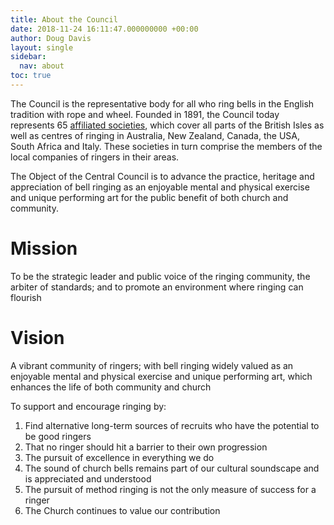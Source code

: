 ```yaml
---
title: About the Council
date: 2018-11-24 16:11:47.000000000 +00:00
author: Doug Davis
layout: single
sidebar:
  nav: about
toc: true
---
```

The Council is the representative body for all who ring bells in the English tradition with rope and wheel. Founded in 1891, the Council today represents 65 [affiliated societies](/about/affiliated-societies/), which cover all parts of the British Isles as well as centres of ringing in Australia, New Zealand, Canada, the USA, South Africa and Italy. These societies in turn comprise the members of the local companies of ringers in their areas.

The Object of the Central Council is to advance the practice, heritage and appreciation of bell ringing as an enjoyable mental and physical exercise and unique performing art for the public benefit of both church and community.

# Mission

To be the strategic leader and public voice of the ringing community, the arbiter of standards; and to promote an environment where ringing can flourish

# Vision

A vibrant community of ringers; with bell ringing widely valued as an enjoyable mental and physical exercise and unique performing art, which enhances the life of both community and church

To support and encourage ringing by:

1. Find alternative long-term sources of recruits who have the potential to be good ringers
2.  That no ringer should hit a barrier to their own progression
3.  The pursuit of excellence in everything we do
4.  The sound of church bells remains part of our cultural soundscape and is appreciated and understood
5.  The pursuit of method ringing is not the only measure of success for a ringer
6.  The Church continues to value our contribution
